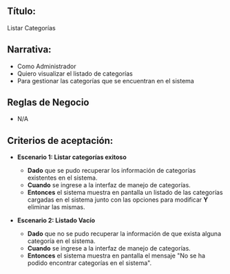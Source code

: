 ## Título:
Listar Categorías
## Narrativa:
- Como Administrador
- Quiero visualizar el listado de categorías
- Para gestionar las categorías que se encuentran en el sistema
## Reglas de Negocio
- N/A
## Criterios de aceptación:
- **Escenario 1: Listar categorías exitoso**
    + **Dado** que se pudo recuperar los información de categorías existentes en el sistema.
    + **Cuando** se ingrese a la interfaz de manejo de categorías. 
    + **Entonces** el sistema muestra en pantalla un listado de las categorías cargadas en el sistema junto con las opciones para modificar **Y** eliminar las mismas.

- **Escenario 2: Listado Vacío**
    + **Dado** que no se pudo recuperar la información de que exista alguna categoría en el sistema.
    + **Cuando** se ingrese a la interfaz de manejo de categorías.
    + **Entonces** el sistema muestra en pantalla el mensaje "No se ha podido encontrar categorías en el sistema".